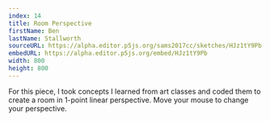```yaml
---
index: 14
title: Room Perspective
firstName: Ben
lastName: Stallworth
sourceURL: https://alpha.editor.p5js.org/sams2017cc/sketches/HJz1tY9Pb
embedURL: https://alpha.editor.p5js.org/embed/HJz1tY9Pb
width: 800
height: 800
---
```


For this piece, I took concepts I learned from art classes and coded them
to create a room in 1-point linear perspective. Move your mouse to change
your perspective.
